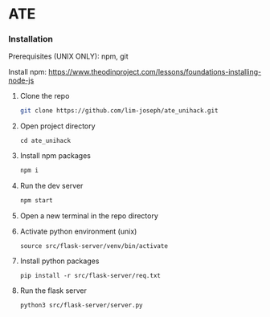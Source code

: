 # ATE

### Installation

Prerequisites (UNIX ONLY): npm, git

Install npm: https://www.theodinproject.com/lessons/foundations-installing-node-js

1. Clone the repo
    ```sh
    git clone https://github.com/lim-joseph/ate_unihack.git
    ```
2. Open project directory
    ```
    cd ate_unihack
    ```
3. Install npm packages
    ```sh
    npm i
    ```
4. Run the dev server
    ```js
    npm start
    ```
5. Open a new terminal in the repo directory

6. Activate python environment (unix)
    ```
    source src/flask-server/venv/bin/activate
    ```
7. Install python packages
    ```
    pip install -r src/flask-server/req.txt
    ```
8. Run the flask server
    ```
    python3 src/flask-server/server.py
    ```
